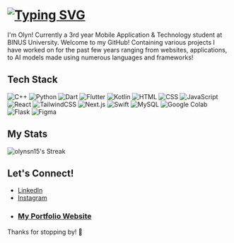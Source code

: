 # [![Typing SVG](https://readme-typing-svg.demolab.com?font=Fira+Code&size=40&pause=1000&color=F70FA3&width=750&height=75&lines=Hi+there!+%E0%AB%AE+%CB%B6%E1%B5%94+%E1%B5%95+%E1%B5%94%CB%B6+%E1%83%90+%F0%90%99%9A+%E2%80%A7%E2%82%8A%CB%9A+%E2%8B%85)](https://git.io/typing-svg)
I'm Olyn! Currently a 3rd year Mobile Application & Technology student at BINUS University. Welcome to my GitHub! Containing various projects I have worked on for the past few years ranging from websites, applications, to AI models made using numerous languages and frameworks!

## Tech Stack
![C++](https://img.shields.io/badge/C++-%2300599C.svg?logo=c%2B%2B&logoColor=white)
![Python](https://img.shields.io/badge/Python-3776AB?logo=python&logoColor=fff)
![Dart](https://img.shields.io/badge/Dart-%230175C2.svg?logo=dart&logoColor=white)
![Flutter](https://img.shields.io/badge/Flutter-02569B?logo=flutter&logoColor=fff)
![Kotlin](https://img.shields.io/badge/Kotlin-%237F52FF.svg?logo=kotlin&logoColor=white)
![HTML](https://img.shields.io/badge/HTML-%23E34F26.svg?logo=html5&logoColor=white)
![CSS](https://img.shields.io/badge/CSS-1572B6?logo=css3&logoColor=fff)
![JavaScript](https://img.shields.io/badge/JavaScript-F7DF1E?logo=javascript&logoColor=000)
![React](https://img.shields.io/badge/React-%2320232a.svg?logo=react&logoColor=%2361DAFB)
![TailwindCSS](https://img.shields.io/badge/Tailwind%20CSS-%2338B2AC.svg?logo=tailwind-css&logoColor=white)
![Next.js](https://img.shields.io/badge/Next.js-black?logo=next.js&logoColor=white)
![Swift](https://img.shields.io/badge/Swift-F54A2A?logo=swift&logoColor=white)
![MySQL](https://img.shields.io/badge/MySQL-4479A1?logo=mysql&logoColor=fff)
![Google Colab](https://img.shields.io/badge/Google%20Colab-F9AB00?logo=googlecolab&logoColor=fff)
![Flask](https://img.shields.io/badge/Flask-000?logo=flask&logoColor=fff)
![Figma](https://img.shields.io/badge/Figma-F24E1E?logo=figma&logoColor=white)

## My Stats
![olynsn15's Streak](https://github-readme-streak-stats.herokuapp.com/?user=olynsn15&theme=dracula&hide_border=true)

## Let's Connect!
- [LinkedIn](https://www.linkedin.com/in/carolyn-santana15/)  
- [Instagram](https://instagram.com/olyn.sna)
- ### [My Portfolio Website](https://olynsn15.vercel.app/) 

Thanks for stopping by! 👀
